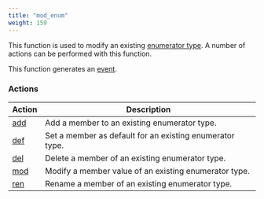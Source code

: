 ```yaml
---
title: "mod_enum"
weight: 159
---
```


This function is used to modify an existing [enumerator type](../../data-types/enum). A number of actions can be performed with this function.

This function generates an [event](../../overview/events).

### Actions

Action | Description
------ | -----------
[add](./add) | Add a member to an existing enumerator type.
[def](./def) | Set a member as default for an existing enumerator type.
[del](./del) | Delete a member of an existing enumerator type.
[mod](./mod) | Modify a member value of an existing enumerator type.
[ren](./ren) | Rename a member of an existing enumerator type.
